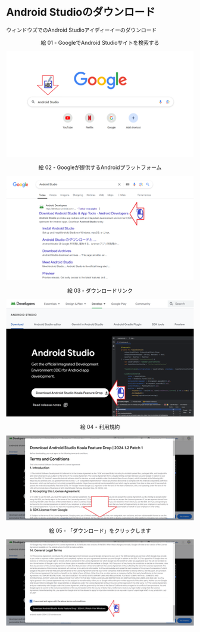# Android Studioのダウンロード

ウィンドウズでのAndroid Studioアイディーイーのダウンロード

<div align="center">
絵 01 - GoogleでAndroid Studioサイトを検索する
</div>

![](Imagens/IDE-Android-Studio-Download-Img01.png)

<div align="center">
絵 02 - Googleが提供するAndroidプラットフォーム
</div>

![](Imagens/IDE-Android-Studio-Download-Img02.png)

<div align="center">
絵 03 - ダウンロードリンク
</div>

![](Imagens/IDE-Android-Studio-Download-Img03.png)

<div align="center">
絵 04 - 利用規約
</div>

![](Imagens/IDE-Android-Studio-Download-Img04.png)

<div align="center">
絵 05 - 「ダウンロード」をクリックします
</div>

![](Imagens/IDE-Android-Studio-Download-Img05.png)


